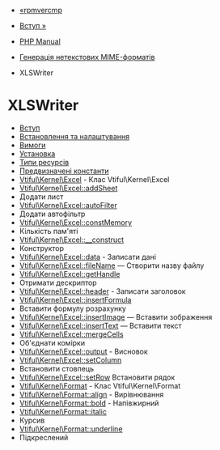 - [«rpmvercmp](function.rpmvercmp.md)
- [Вступ »](intro.xlswriter.md)

- [PHP Manual](index.md)
- [Генерація нетекстових MIME-форматів](refs.utilspec.nontext.md)
- XLSWriter

# XLSWriter

- [Вступ](intro.xlswriter.md)
- [Встановлення та налаштування](xlswriter.setup.md)
- [Вимоги](xlswriter.requirements.md)
- [Установка](xlswriter.installation.md)
- [Типи ресурсів](xlswriter.resources.md)
- [Предвизначені константи](xlswriter.constants.md)
- [Vtiful\Kernel\Excel](class.vtiful-kernel-excel.md) - Клас
Vtiful\Kernel\Excel
- [Vtiful\Kernel\Excel::addSheet](vtiful-kernel-excel.addSheet.md)
- Додати лист
- [Vtiful\Kernel\Excel::autoFilter](vtiful-kernel-excel.autoFilter.md)
- Додати автофільтр
- [Vtiful\Kernel\Excel::constMemory](vtiful-kernel-excel.constMemory.md)
- Кількість пам'яті
- [Vtiful\Kernel\Excel::\_\_construct](vtiful-kernel-excel.construct.md)
- Конструктор
- [Vtiful\Kernel\Excel::data](vtiful-kernel-excel.data.md) -
Записати дані
- [Vtiful\Kernel\Excel::fileName](vtiful-kernel-excel.filename.md)
— Створити назву файлу
- [Vtiful\Kernel\Excel::getHandle](vtiful-kernel-excel.getHandle.md)
- Отримати дескриптор
- [Vtiful\Kernel\Excel::header](vtiful-kernel-excel.header.md) -
Записати заголовок
- [Vtiful\Kernel\Excel::insertFormula](vtiful-kernel-excel.insertFormula.md)
- Вставити формулу розрахунку
- [Vtiful\Kernel\Excel::insertImage](vtiful-kernel-excel.insertImage.md)
— Вставити зображення
- [Vtiful\Kernel\Excel::insertText](vtiful-kernel-excel.insertText.md)
— Вставити текст
- [Vtiful\Kernel\Excel::mergeCells](vtiful-kernel-excel.mergeCells.md)
- Об'єднати комірки
- [Vtiful\Kernel\Excel::output](vtiful-kernel-excel.output.md) -
Висновок
- [Vtiful\Kernel\Excel::setColumn](vtiful-kernel-excel.setColumn.md)
- Встановити стовпець
- [Vtiful\Kernel\Excel::setRow](vtiful-kernel-excel.setRow.md)
Встановити рядок
- [Vtiful\Kernel\Format](class.vtiful-kernel-format.md) - Клас
Vtiful\Kernel\Format
- [Vtiful\Kernel\Format::align](vtiful-kernel-format.align.md) -
Вирівнювання
- [Vtiful\Kernel\Format::bold](vtiful-kernel-format.bold.md) -
Напівжирний
- [Vtiful\Kernel\Format::italic](vtiful-kernel-format.italic.md)
- Курсив
- [Vtiful\Kernel\Format::underline](vtiful-kernel-format.underline.md)
- Підкреслений
